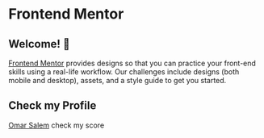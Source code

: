 # Frontend Mentor 

## Welcome! 👋

[Frontend Mentor](https://www.frontendmentor.io) provides designs so that you can practice your front-end skills using a real-life workflow. Our challenges include designs (both mobile and desktop), assets, and a style guide to get you started.

## Check my Profile 

[Omar Salem](https://www.frontendmentor.io/profile/OmaRoiid) check my score
